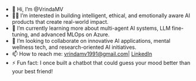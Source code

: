 - 👋 Hi, I’m @VrindaMV
- 👨‍💻 I’m interested in building intelligent, ethical, and emotionally aware AI products that create real-world impact.
- 🌱 I’m currently learning more about multi-agent AI systems, LLM fine-tuning, and advanced MLOps on Azure.
- 💞️ I’m looking to collaborate on innovative AI applications, mental wellness tech, and research-oriented AI initiatives.
- 📫 How to reach me: vrindamv1991@gmail.com| [LinkedIn](https://linkedin.com/in/-profile)
- ⚡ Fun fact: I once built a chatbot that could guess your mood better than your best friend!


<!---
VrindaMV/VrindaMV is a ✨ special ✨ repository because its `README.md` (this file) appears on your GitHub profile.
You can click the Preview link to take a look at your changes.
--->
